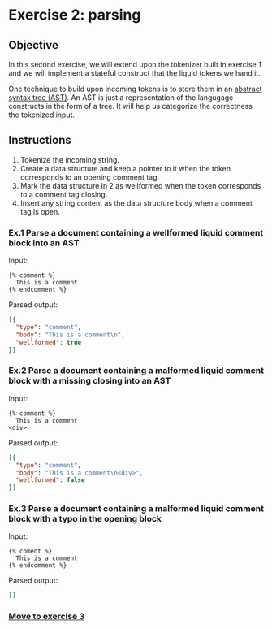 # Exercise 2: parsing

## Objective

In this second exercise, we will extend upon the tokenizer built in exercise 1 and we will implement a stateful construct that the liquid tokens we hand it.

One technique to build upon incoming tokens is to store them in an [abstract syntax tree (AST)](https://en.wikipedia.org/wiki/Abstract_syntax_tree). An AST is just a representation of the langugage constructs in the form of a tree. It will help us categorize the correctness the tokenized input.

## Instructions

1. Tokenize the incoming string.
2. Create a data structure and keep a pointer to it when the token corresponds to an opening comment tag.
3. Mark the data structure in 2 as wellformed when the token corresponds to a comment tag closing.
4. Insert any string content as the data structure body when a comment tag is open.

### Ex.1 Parse a document containing a wellformed liquid comment block into an AST

Input:
```liquid
{% comment %}
  This is a comment
{% endcomment %}
```
Parsed output:
```json
[{
  "type": "comment",
  "body": "This is a comment\n",
  "wellformed": true
}]
```


### Ex.2 Parse a document containing a malformed liquid comment block with a missing closing into an AST

Input:
```liquid
{% comment %}
  This is a comment
<div>
```
Parsed output:
```json
[{
  "type": "comment",
  "body": "This is a comment\n<div>",
  "wellformed": false
}]
```


### Ex.3 Parse a document containing a malformed liquid comment block with a typo in the opening block

Input:
```liquid
{% coment %}
  This is a comment
{% endcomment %}
```
Parsed output:
```json
[]
```

### [Move to exercise 3](../3/README.md)
